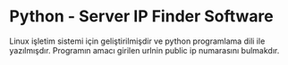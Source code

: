 # Python - Server IP Finder Software

Linux işletim sistemi için geliştirilmişdir ve python programlama dili ile yazılmışdır. Programın amacı girilen urlnin public ip numarasını bulmakdır.
